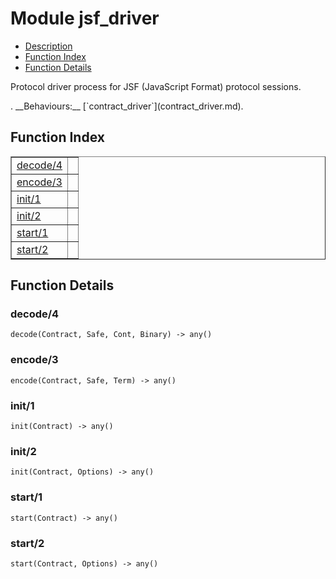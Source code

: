 

# Module jsf_driver #
* [Description](#description)
* [Function Index](#index)
* [Function Details](#functions)


<p>Protocol driver process for JSF (JavaScript Format) protocol
sessions.</p>.
__Behaviours:__ [`contract_driver`](contract_driver.md).
<a name="index"></a>

## Function Index ##


<table width="100%" border="1" cellspacing="0" cellpadding="2" summary="function index"><tr><td valign="top"><a href="#decode-4">decode/4</a></td><td></td></tr><tr><td valign="top"><a href="#encode-3">encode/3</a></td><td></td></tr><tr><td valign="top"><a href="#init-1">init/1</a></td><td></td></tr><tr><td valign="top"><a href="#init-2">init/2</a></td><td></td></tr><tr><td valign="top"><a href="#start-1">start/1</a></td><td></td></tr><tr><td valign="top"><a href="#start-2">start/2</a></td><td></td></tr></table>


<a name="functions"></a>

## Function Details ##

<a name="decode-4"></a>

### decode/4 ###

`decode(Contract, Safe, Cont, Binary) -> any()`


<a name="encode-3"></a>

### encode/3 ###

`encode(Contract, Safe, Term) -> any()`


<a name="init-1"></a>

### init/1 ###

`init(Contract) -> any()`


<a name="init-2"></a>

### init/2 ###

`init(Contract, Options) -> any()`


<a name="start-1"></a>

### start/1 ###

`start(Contract) -> any()`


<a name="start-2"></a>

### start/2 ###

`start(Contract, Options) -> any()`


